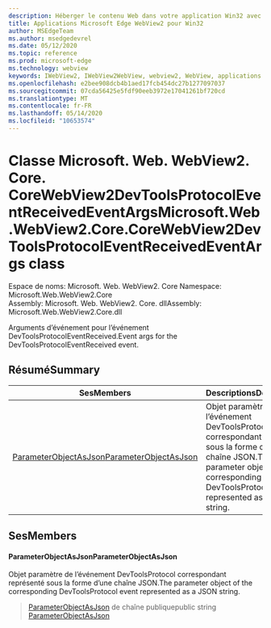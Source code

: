 ```yaml
---
description: Héberger le contenu Web dans votre application Win32 avec le contrôle Microsoft Edge WebView2
title: Applications Microsoft Edge WebView2 pour Win32
author: MSEdgeTeam
ms.author: msedgedevrel
ms.date: 05/12/2020
ms.topic: reference
ms.prod: microsoft-edge
ms.technology: webview
keywords: IWebView2, IWebView2WebView, webview2, WebView, applications Win32, Win32, Edge, ICoreWebView2, ICoreWebView2Controller, contrôle de navigateur, html Edge
ms.openlocfilehash: e2bee908dcb4b1aed17fcb454dc27b1277097037
ms.sourcegitcommit: 07cda56425e5fdf90eeb3972e17041261bf720cd
ms.translationtype: MT
ms.contentlocale: fr-FR
ms.lasthandoff: 05/14/2020
ms.locfileid: "10653574"
---
```

# <span data-ttu-id="63748-104">Classe Microsoft. Web. WebView2. Core. CoreWebView2DevToolsProtocolEventReceivedEventArgs</span><span class="sxs-lookup"><span data-stu-id="63748-104">Microsoft.Web.WebView2.Core.CoreWebView2DevToolsProtocolEventReceivedEventArgs class</span></span> 

<span data-ttu-id="63748-105">Espace de noms: Microsoft. Web. WebView2. Core </span><span class="sxs-lookup"><span data-stu-id="63748-105">Namespace: Microsoft.Web.WebView2.Core</span></span>\
<span data-ttu-id="63748-106">Assembly: Microsoft. Web. WebView2. Core. dll</span><span class="sxs-lookup"><span data-stu-id="63748-106">Assembly: Microsoft.Web.WebView2.Core.dll</span></span>

<span data-ttu-id="63748-107">Arguments d’événement pour l’événement DevToolsProtocolEventReceived.</span><span class="sxs-lookup"><span data-stu-id="63748-107">Event args for the DevToolsProtocolEventReceived event.</span></span>

## <span data-ttu-id="63748-108">Résumé</span><span class="sxs-lookup"><span data-stu-id="63748-108">Summary</span></span>

 <span data-ttu-id="63748-109">Ses</span><span class="sxs-lookup"><span data-stu-id="63748-109">Members</span></span>                        | <span data-ttu-id="63748-110">Descriptions</span><span class="sxs-lookup"><span data-stu-id="63748-110">Descriptions</span></span>
--------------------------------|---------------------------------------------
[<span data-ttu-id="63748-111">ParameterObjectAsJson</span><span class="sxs-lookup"><span data-stu-id="63748-111">ParameterObjectAsJson</span></span>](#parameterobjectasjson) | <span data-ttu-id="63748-112">Objet paramètre de l’événement DevToolsProtocol correspondant représenté sous la forme d’une chaîne JSON.</span><span class="sxs-lookup"><span data-stu-id="63748-112">The parameter object of the corresponding DevToolsProtocol event represented as a JSON string.</span></span>

## <span data-ttu-id="63748-113">Ses</span><span class="sxs-lookup"><span data-stu-id="63748-113">Members</span></span>

#### <span data-ttu-id="63748-114">ParameterObjectAsJson</span><span class="sxs-lookup"><span data-stu-id="63748-114">ParameterObjectAsJson</span></span> 

<span data-ttu-id="63748-115">Objet paramètre de l’événement DevToolsProtocol correspondant représenté sous la forme d’une chaîne JSON.</span><span class="sxs-lookup"><span data-stu-id="63748-115">The parameter object of the corresponding DevToolsProtocol event represented as a JSON string.</span></span>

> <span data-ttu-id="63748-116">[ParameterObjectAsJson](#parameterobjectasjson) de chaîne publique</span><span class="sxs-lookup"><span data-stu-id="63748-116">public string [ParameterObjectAsJson](#parameterobjectasjson)</span></span>

